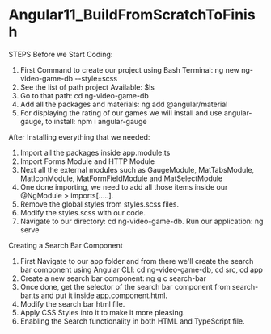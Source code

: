 # Angular11_BuildFromScratchToFinish

STEPS Before we Start Coding:
1. First Command to create our project using Bash Terminal: ng new ng-video-game-db --style=scss
2. See the list of path project Available: $ls
3. Go to that path: cd ng-video-game-db
4. Add all the packages and materials: ng add @angular/material
5. For displaying the rating of our games we will install and use angular-gauge, to install: npm i angular-gauge

After Installing everything that we needed:
1. Import all the packages inside app.module.ts
2. Import Forms Module and HTTP Module
3. Next all the external modules such as GaugeModule, MatTabsModule, MatIconModule, MatFormFieldModule and MatSelectModule
4. One done importing, we need to add all those items inside our @NgModule > imports[.....].
5. Remove the global styles from styles.scss files.
6. Modify the styles.scss with our code.
7. Navigate to our directory: cd ng-video-game-db. Run our application: ng serve

Creating a Search Bar Component
1. First Navigate to our app folder and from there we'll create the search bar component using Angular CLI: cd ng-video-game-db, cd src, cd app
2. Create a new search bar component: ng g c search-bar
3. Once done, get the selector of the search bar component from search-bar.ts and put it inside app.component.html.
4. Modify the search bar html file.
5. Apply CSS Styles into it to make it more pleasing.
6. Enabling the Search functionality in both HTML and TypeScript file.